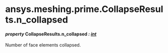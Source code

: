 # ansys.meshing.prime.CollapseResults.n_collapsed



#### *property* CollapseResults.n_collapsed *: [int](https://docs.python.org/3.11/library/functions.html#int)*

Number of face elements collapsed.

<!-- !! processed by numpydoc !! -->
